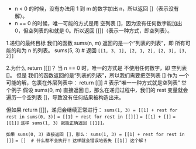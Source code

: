 - n < 0 的时候，没有办法用 1 到 m 的数字加出 n，所以返回 []（表示没有解）。
- n == 0 的时候，唯一可能的方式是用 空列表 []，因为没有任何数字能加出 0，但空列表的和就是 0。所以返回 [[]]（表示一种方式，即空列表）。

1.递归的最终目标
我们的函数 sums(n, m) 返回的是一个“列表的列表”，即 所有可能的和为 n 的列表。
sums(5, 3)  # 返回 `[[1, 3, 1], [2, 1, 2], [2, 3], [3, 2]]`

2.为什么 return [[]]？
当 n == 0 时，唯一的方式是 不使用任何数字，即 空列表 []。 但是 我们的函数返回的是“列表的列表”，所以我们需要把空列表 [] 作为 一个可能的解，包裹在外层列表中：
return [[]]  # 表示“唯一一种方式就是空列表”
举个例子
假设 sums(0, m) 直接返回 []，那么在递归过程中，我们的 rest 变量就会遍历一个空列表 []，导致没有任何结果被构造出来。

但如果 return [[]]，递归会继续正常进行：
`sums(1, 3) = [[1] + rest for rest in sums(0, 3)]`
          `= [[1] + rest for rest in [[]]]`
          `= [[1] + []]`
          `= [[1]]`
`这样 sums(1, 3) 就能正确返回 [[1]]。`

`如果 sums(0, 3) 直接返回 []，那么：`
`sums(1, 3) = [[1] + rest for rest in []]`
          `= []  # 什么都不会执行！`
`这样就会错误地丢失 [[1]] 这个解！`